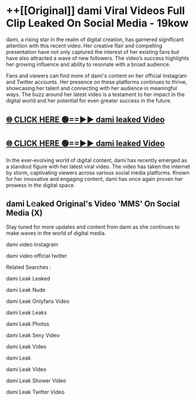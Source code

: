 # ++[[Original]] dami Viral Videos Full Clip Leaked On Social Media - 19kow<br>

dami, a rising star in the realm of digital creation, has garnered significant attention with this recent video. Her creative flair and compelling presentation have not only captured the interest of her existing fans but have also attracted a wave of new followers. The video’s success highlights her growing influence and ability to resonate with a broad audience.

Fans and viewers can find more of dami's content on her official Instagram and Twitter accounts. Her presence on these platforms continues to thrive, showcasing her talent and connecting with her audience in meaningful ways. The buzz around her latest video is a testament to her impact in the digital world and her potential for even greater success in the future.


## [🌐 CLICK HERE 🟢==►► dami leaked Video ](https://onlyclips.site?title=dami&ref=git)

## [🌐 CLICK HERE 🟢==►► dami leaked Video ](https://onlyclips.site?title=dami&ref=git)


In the ever-evolving world of digital content, dami has recently emerged as a standout figure with her latest viral video. The video has taken the internet by storm, captivating viewers across various social media platforms. Known for her innovative and engaging content, dami has once again proven her prowess in the digital space.



## dami L𝚎aked Original's Video 'MMS' On Social Media (X)


Stay tuned for more updates and content from dami as she continues to make waves in the world of digital media.

dami video Instagram

dami video official twitter


Related Searches :

dami Leak Leaked

dami Leak Nude

dami Leak Onlyfans Video

dami Leak Leaks

dami Leak Photos

dami Leak Sexy Video

dami Leak Video

dami Leak

dami Leak Video

dami Leak Shower Video

dami Leak Twitter Video

